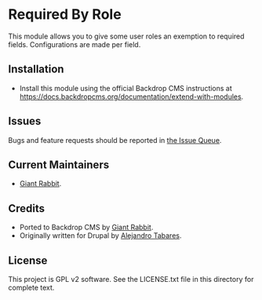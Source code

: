 Required By Role
======================

This module allows you to give some user roles an exemption to
required fields. Configurations are made per field.

Installation
------------

- Install this module using the official Backdrop CMS instructions at
  https://docs.backdropcms.org/documentation/extend-with-modules.

Issues
------

Bugs and feature requests should be reported in [the Issue Queue](https://github.com/backdrop-contrib/required_by_role/issues).

Current Maintainers
-------------------

- [Giant Rabbit](https://github.com/giant-rabbit).

Credits
-------

- Ported to Backdrop CMS by [Giant Rabbit](https://github.com/giant-rabbit).
- Originally written for Drupal by [Alejandro Tabares](https://git.drupalcode.org/lord_of_freaks).

License
-------

This project is GPL v2 software.
See the LICENSE.txt file in this directory for complete text.
